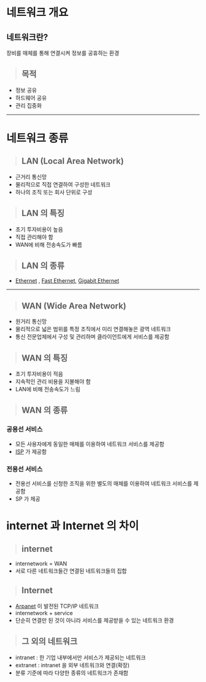  # 네트워크 개요
 ## 네트워크란?
장비를 매체를 통해 연결시켜 정보를 공휴하는 환경   

 >## 목적 
- 정보 공유   
- 하드웨어 공유   
- 관리 집중화     
- - -
# 네트워크 종류   
>## LAN (Local Area Network)   
- 근거리 통신망   
- 물리적으로 직접 연결하여 구성한 네트워크   
- 하나의 조직 또는 회사 단위로 구성    
>## LAN 의 특징   
- 초기 투자비용이 높음   
- 직접 관리해야 함   
- WAN에 비해 전송속도가 빠름   
>## LAN 의 종류
- [Ethernet](https://ko.wikipedia.org/wiki/%EC%9D%B4%EB%8D%94%EB%84%B7) , [Fast Ethernet](https://ko.wikipedia.org/wiki/%EA%B3%A0%EC%86%8D_%EC%9D%B4%EB%8D%94%EB%84%B7), [Gigabit Ethernet](https://ko.wikipedia.org/wiki/%EA%B8%B0%EA%B0%80%EB%B9%84%ED%8A%B8_%EC%9D%B4%EB%8D%94%EB%84%B7)   
- - -
>## WAN (Wide Area Network)   
- 원거리 통신망   
- 물리적으로 넓은 범위를 특정 조직에서 미리 연결해놓은 광역 네트워크   
- 통신 전문업체에서 구성 및 관리하며 클라이언트에게 서비스를 제공함   
>## WAN 의 특징   
- 초기 투자비용이 적음   
- 지속적인 관리 비용을 지불해야 함   
- LAN에 비해 전송속도가 느림    
>## WAN 의 종류   
### 공용선 서비스   
- 모든 사용자에게 동일한 매체를 이용하여 네트워크 서비스를 제공함   
- [ISP](https://ko.wikipedia.org/wiki/%EC%9D%B8%ED%84%B0%EB%84%B7_%EC%84%9C%EB%B9%84%EC%8A%A4_%EC%A0%9C%EA%B3%B5%EC%9E%90) 가 제공함   
### 전용선 서비스   
- 전용선 서비스를 신청한 조직을 위한 별도의 매체를 이용하여 네트워크 서비스를 제공함   
- SP 가 제공   

# internet 과 Internet 의 차이   
>## internet    
- internetwork = WAN   
- 서로 다른 네트워크들간 연결된 네트워크들의 집합   
>## Internet   
- [Arpanet](https://ko.wikipedia.org/wiki/%EC%95%84%ED%8C%8C%EB%84%B7) 이 발전된 TCP/IP 네트워크    
- internetwork + service   
- 단순히 연결만 된 것이 아니라 서비스를 제공받을 수 있는 네트워크 환경   
>## 그 외의 네트워크   
- intranet : 한 기업 내부에서만 서비스가 제공되는 네트워크   
- extranet : intranet 을 외부 네트워크와 연결(확장)   
- 분류 기준에 따라 다양한 종류의 네트워크가 존재함